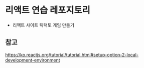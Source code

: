 # 리액트 연습 레포지토리
- 리액트 사이트 틱택토 게임 만들기

## 참고
https://ko.reactjs.org/tutorial/tutorial.html#setup-option-2-local-development-environment
